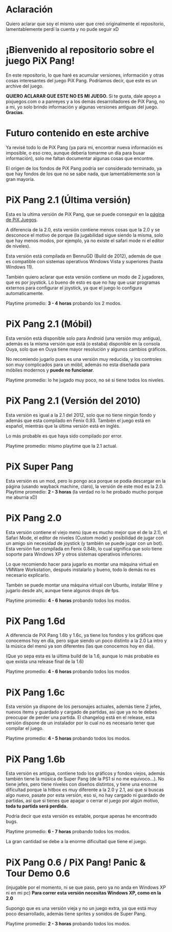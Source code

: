# Aclaración

Quiero aclarar que soy el mismo user que creó originalmente el repositorio, lamentablemente perdí la cuenta y no pude seguir xD

# ¡Bienvenido al repositorio sobre el juego PiX Pang!

En este repositorio, lo que haré es acumular versiones, información y otras cosas interesantes del juego PiX Pang. Podríamos decir, que este es un archive del juego.

**QUIERO ACLARAR QUE ESTE NO ES MI JUEGO.** 
Si te gusta, dale apoyo a pixjuegos.com o a panreyes y a los demás desarrolladores de PiX Pang, no a mi, yo solo brindo información y algunas versiones antiguas del juego. 
**Gracias**.

# Futuro contenido en este archive
Ya revisé todo lo de PiX Pang (ya para mi, encontrar nueva información es imposible, o eso creo, aunque debería tomarme un día para busar información), solo me faltan documentar algunas cosas que encontre.

El origen de los fondos de PiX Pang podría ser considerado terminado, ya que hay fondos de los que no se sabe nada, que lamentablemente son la gran mayoría. 

# PiX Pang 2.1 (Última versión)
Esta es la ultima versión de PiX Pang, que se puede conseguir en la [página de PiX Juegos](http://pixjuegos.com "página de PiX Juegos"). 

A diferencia de la 2.0, esta versión contiene menos cosas que la 2.0 y se desconoce el motivo de porque (la jugabilidad sigue siendo la misma, solo que hay menos modos, por ejemplo, ya no existe el safari mode ni el editor de niveles).

Esta versión está compilada en BennuGD (Build de 2012), además de que es compatible con sistemas operativos Windows Vista y superiores (hasta Windows 11). 

También quiero aclarar que esta versión contiene un modo de 2 jugadores, que es por joystick. Lo bueno de esto es que no hay que usar programas externos para configurar el joystick, ya que el juego lo configura automaticamente.

Playtime promedio: **3 - 4 horas** probando los 2 modos.

# PiX Pang 2.1 (Móbil)

Esta versión está disponible solo para Android (una versión muy antigua), además es la misma versión que está (o estaba) disponible en la consola Ouya, solo que en Ouya tiene mayor resolución y algunos cambios gráficos.

No recomiendo jugarlo pues es una versión muy reducida, y los controles son muy complicados para un móbil, además no esta diseñada para móbiles modernos y **puede no funcionar**.

Playtime promedio: lo he jugado muy poco, no sé si tiene todos los niveles. 

# PiX Pang 2.1 (Versión del 2010)

Esta versión es igual a la 2.1 del 2012, solo que no tiene ningún fondo y además que esta compilado en Fenix 0.93.
También el juego está en español, mientrás que la última versión está en inglés.

Lo más probable es que haya sido compilado por error.

Playtime promedio: mismo playtime que la 2.1 actual.

# PiX Super Pang
Esta versión es un mod, pero lo pongo aca porque se podía descargar en la página (usando wayback machine, claro), la versión de este mod es la 2.0.
Playtime promedio: **2 - 3 horas** (la verdad no lo he probado mucho porque me aburria xD)

# PiX Pang 2.0
Esta versión contiene el viejo menú (que es mucho mejor que el de la 2.1), el Safari Mode, el editor de niveles (Custom mode) y posibilidad de jugar con un amigo sin necesidad de joystick (y también se puede jugar con un bot). Esta versión fue compilada en Fenix 0.84b, lo cual significa que solo tiene soporte para Windows XP y otros sistemas operativos inferiores. 

Lo que recomiendo hacer para jugarlo es montar una máquina virtual en VMWare Workstation, después instalarlo y bueno, todo lo demás no es necesario explicarlo.

Tambén se puede montar una máquina virtual con Ubuntu, instalar Wine y jugarlo desde ahí, aunque tiene algunos drops de fps.

Playtime promedio: **4 - 6 horas** probando todos los modos.


# PiX Pang 1.6d
A diferencia de PiX Pang 1.6b y 1.6c, ya tiene los fondos y los gráficos que conocemos hoy en día, pero sigue siendo un poco distinto a la 2.0
La intro y la música del menú ya son diferentes (las que conocemos hoy en día).

(Que yo sepa esta es la última build de la 1.6, aunque lo más probable es que exista una release final de la 1.6)

Playtime promedio: **4 - 6 horas** probando todos los modos

# PiX Pang 1.6c
Esta versión ya dispone de los personajes actuales, además tiene 2 jefes, nuevos items y guardado y cargado de partidas, así que ya no te debes preocupar de perder una partida.
El changelog está en el release, esta versión dispone de un instalador por lo cual no es necesario tener que compilar el juego.

Playtime promedio: **4 - 5 horas** probando todos los modos.

# PiX Pang 1.6b
Esta versión es antigua, contiene todo los gráficos y fondos viejos, además también tiene la música de Super Pang (de la PS1 si no me equivoco...).
No tiene jefes, pero tiene niveles con diseños distintos, y tiene una enorme dificultad porque la hitbox es muy diferente a la 2.0 y 2.1, así que si buscas algo nuevo, pasate por esta versión, eso si, no hay cargado ni guardado de partidas, así que si tienes que apagar o cerrar el juego por algún motivo, **toda tu partida será perdida.**

Podría decir que esta versión es estable, porque apenas he encontrado bugs.

Playtime promedio: **6 - 7 horas** probando todos los modos.

La gran cantidad se debe a la enorme dificultad que tiene el juego.

# PiX Pang 0.6 / PiX Pang! Panic & Tour Demo 0.6
(injugable por el momento, ni se que paso, pero ya no anda en Windows XP ni en mi pc)
**Para correr esta versión necesitas Windows XP, como en la 2.0**

Supongo que es una versión vieja y no un juego extra, ya que está muy poco desarrollado, además tiene sprites y sonidos de Super Pang.

Playtime promedio: **2 - 3 horas** probando todos los modos.
